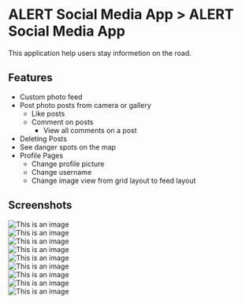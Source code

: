 # ALERT Social Media App           > ALERT Social Media App

This application help users stay informetion on the road.

## Features
- Custom photo feed<br>
- Post photo posts from camera or gallery<br>
  - Like posts<br>
  - Comment on posts<br>
    - View all comments on a post<br>
- Deleting Posts<br>
- See danger spots on the map<br>
- Profile Pages<br>
  - Change profile picture<br>
  - Change username<br>
  - Change image view from grid layout to feed layout<br>

## Screenshots
![This is an image](/assets/screenshots/1.png)<br>
![This is an image](/assets/screenshots/2.png)<br>
![This is an image](/assets/screenshots/3.png)<br>
![This is an image](/assets/screenshots/4.png)<br>
![This is an image](/assets/screenshots/5.png)<br>
![This is an image](/assets/screenshots/6.png)<br>
![This is an image](/assets/screenshots/7.png)<br>
![This is an image](/assets/screenshots/8.png)<br>
![This is an image](/assets/screenshots/9.png)<br>

